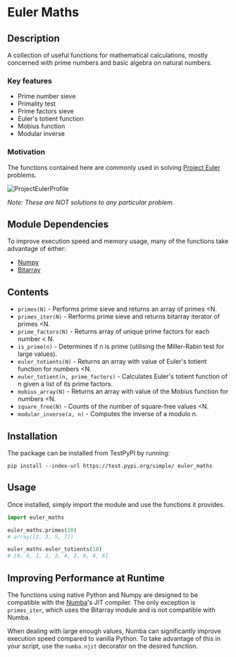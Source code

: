 # Euler Maths

## Description

A collection of useful functions for mathematical calculations, mostly concerned with prime numbers and basic algebra on natural numbers.

### Key features

- Prime number sieve
- Primality test
- Prime factors sieve
- Euler's totient function
- Mobius function
- Modular inverse

### Motivation

The functions contained here are commonly used in solving [Project Euler](https://projecteuler.net/) problems.

![ProjectEulerProfile](https://projecteuler.net/profile/Luke943.png)

*Note: These are NOT solutions to any particular problem.*

## Module Dependencies

To improve execution speed and memory usage, many of the functions take advantage of either:
- [Numpy](https://numpy.org/)
- [Bitarray](https://pypi.org/project/bitarray/)

## Contents

- `primes(N)` - Performs prime sieve and returns an array of primes <N.
- `primes_iter(N)` - Rerforms prime sieve and returns bitarray iterator of primes <N.
- `prime_factors(N)` - Returns array of unique prime factors for each number < N.
- `is_prime(n)` - Determines if n is prime (utilising the Miller-Rabin test for large values).
- `euler_totients(N)` - Returns an array with value of Euler's totient function for numbers <N.
- `euler_totient(n, prime_factors)` - Calculates Euler's totient function of n given a list of its prime factors.
- `mobius_array(N)` - Returns an array with value of the Mobius function for numbers <N.
- `square_free(N)` - Counts of the number of square-free values <N.
- `modular_inverse(a, n)` - Computes the inverse of a modulo n.


## Installation

The package can be installed from TestPyPI by running:
```
pip install --index-url https://test.pypi.org/simple/ euler_maths
```

## Usage

Once installed, simply import the module and use the functions it provides.

```python
import euler_maths

euler_maths.primes(10)
# array([2, 3, 5, 7])

euler_maths.euler_totients(10)
# [0, 0, 1, 2, 2, 4, 2, 6, 4, 6]
```

## Improving Performance at Runtime

The functions using native Python and Numpy are designed to be compatible with the [Numba](https://numba.pydata.org/)'s JIT compiler. The only exception is `primes_iter`, which uses the Bitarray module and is not compatible with Numba.

When dealing with large enough values, Numba can significantly improve execution speed compared to vanilla Python. To take advantage of this in your script, use the `numba.njit` decorator on the desired function.
